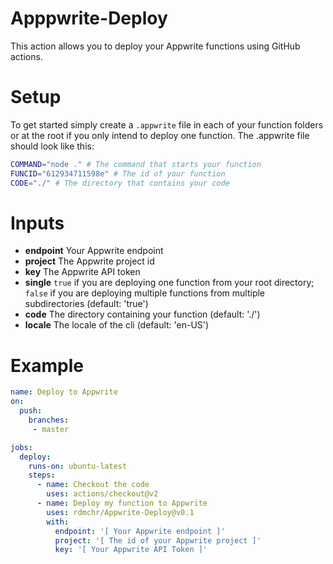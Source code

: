 # Apppwrite-Deploy
This action allows you to deploy your Appwrite functions using GitHub actions.

# Setup
To get started simply create a `.appwrite` file in each of your function folders or at the root if you only intend to deploy one function.
The .appwrite file should look like this:
```bash
COMMAND="node ." # The command that starts your function
FUNCID="612934711598e" # The id of your function
CODE="./" # The directory that contains your code
```

# Inputs

- **endpoint** Your Appwrite endpoint
- **project** The Appwrite project id
- **key** The Appwrite API token
- **single** `true` if you are deploying one function from your root directory; `false` if you are deploying multiple functions from multiple subdirectories (default: 'true')
- **code** The directory containing your function (default: './')
- **locale** The locale of the cli (default: 'en-US')

# Example

```YAML
name: Deploy to Appwrite
on:
  push:
    branches:
     - master

jobs:
  deploy:
    runs-on: ubuntu-latest
    steps:
      - name: Checkout the code
        uses: actions/checkout@v2
      - name: Deploy my function to Appwrite
        uses: rdmchr/Appwrite-Deploy@v0.1
        with:
          endpoint: '[ Your Appwrite endpoint ]'
          project: '[ The id of your Appwrite project ]'
          key: '[ Your Appwrite API Token ]'
```
